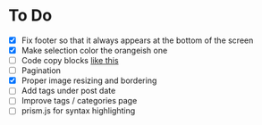 
# To Do

- [x] Fix footer so that it always appears at the bottom of the screen
- [x] Make selection color the orangeish one
- [ ] Code copy blocks [like this](https://www.dannyguo.com/blog/how-to-add-copy-to-clipboard-buttons-to-code-blocks-in-hugo/)
- [ ] Pagination
- [x] Proper image resizing and bordering
- [ ] Add tags under post date
- [ ] Improve tags / categories page
- [ ] prism.js for syntax highlighting
